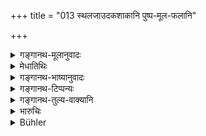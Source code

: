 +++
title = "013 स्थलजाउदकशाकानि पुष्प-मूल-फलानि"

+++

<details><summary>गङ्गानथ-मूलानुवादः</summary>

He should eat the vegetables that grow on land and in water; also flowers, roots and fruits, the productions of pure trees; as well as oils produced from fruits.—(13).
</details>

<details><summary>मेधातिथिः</summary>

स्थलजानि उदकजानि **अद्यात्** । तथा **पुष्पमूलफलानि च** ॥ ६.१३ ॥
</details>

<details><summary>गङ्गानथ-भाष्यानुवादः</summary>

He should eat those growing on land and in water; as also flowers, roots and fruits.—(13).
</details>

<details><summary>गङ्गानथ-टिप्पन्यः</summary>

This verse is quoted in *Aparārka* (p. 942);—and the second half in
*Mitākṣarā* (on 3.49) to the effect that clarified butter and such
‘oils’ should not be used.
</details>

<details><summary>गङ्गानथ-तुल्य-वाक्यानि</summary>

*Gautama* (3.26).—‘The hermit shall live in the forest, subsisting on
roots and fruits, practising austerities.’ *Baudhāyana* (2.11.15).—(See under 3.)

*Āpastamba* (2.22.2).—‘Then he shall wander about, sustaining his life
by roots, fruits, leaves and grass.’

*Do*. (2.23.2).—‘Afterwards he shall wander about sustaining his life
with roots, fruits, leaves and grass which he collects. Finally, he shall content himself with what has become detached spontaneously. Then he shall live on water, then on air, and then on Ākāśa. Each succeeding mode of subsistence procures greater rewards’

*Vaśiṣṭha* (9.4).—‘He shall only gather wild-growing fruits and roots.’

*Viṣṇu* (95.7-12).—‘He may eat flowers; he may eat fruits; he may eat
vegetables; he may eat leaves; he may eat roots; or he may eat barley once a fortnight.’

*Yājñavalkya* (3.49).—‘He shall eat what ripens in its own time; and all
rites prescribed by Śruti and Smṛti, he shall perform with oils extracted from fruits.’
</details>

<details><summary>भारुचिः</summary>

आरण्यान्य् एवैतानि श्यामाकादीनि गृह्यन्ते ॥ ६.१३ ॥
</details>

<details><summary>Bühler</summary>

013	Let him eat vegetables that grow on dry land or in water, flowers, roots, and fruits, the productions of pure trees, and oils extracted from forest-fruits.
</details>
